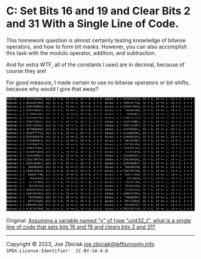 # C: Set Bits 16 and 19 and Clear Bits 2 and 31 With a Single Line of Code.

This homework question is almost certainly testing knowledge of bitwise
operators, and how to form bit masks.  However, you can also accomplish this
task with the modulo operator, addition, and subtraction.

And for extra WTF, all of the constants I used are in decimal, because of
course they are!

For good measure, I made certain to use no bitwise operators or bit-shifts,
because why would I give that away?

![It works!](../Images/set_and_clear_bits.webp)

Original:  [Assuming a variable named “y” of type “uint32\_t”, what is a single line of code that sets bits 16 and 19 and clears bits 2 and 31?](https://www.quora.com/Assuming-a-variable-named-y-of-type-uint32_t-what-is-a-single-line-of-code-that-sets-bits-16-and-19-and-clears-bits-2-and-31/answer/Joe-Zbiciak)


____

Copyright © 2023, Joe Zbiciak <joe.zbiciak@leftturnonly.info>  
`SPDX-License-Identifier:  CC-BY-SA-4.0`
